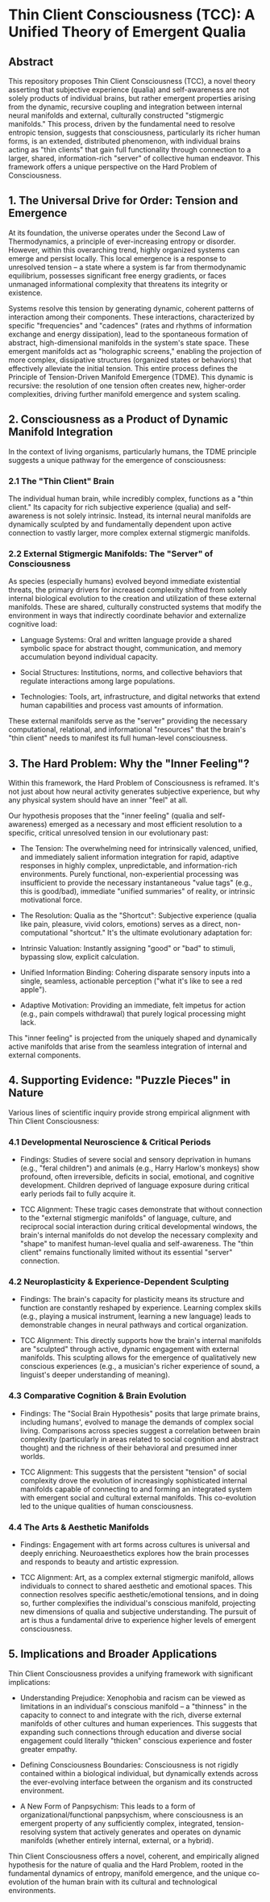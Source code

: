 
# Thin Client Consciousness (TCC): A Unified Theory of Emergent Qualia

## Abstract

This repository proposes Thin Client Consciousness (TCC), a novel theory asserting that subjective experience (qualia) and self-awareness are not solely products of individual brains, but rather emergent properties arising from the dynamic, recursive coupling and integration between internal neural manifolds and external, culturally constructed "stigmergic manifolds." This process, driven by the fundamental need to resolve entropic tension, suggests that consciousness, particularly its richer human forms, is an extended, distributed phenomenon, with individual brains acting as "thin clients" that gain full functionality through connection to a larger, shared, information-rich "server" of collective human endeavor. This framework offers a unique perspective on the Hard Problem of Consciousness.

## 1. The Universal Drive for Order: Tension and Emergence

At its foundation, the universe operates under the Second Law of Thermodynamics, a principle of ever-increasing entropy or disorder. However, within this overarching trend, highly organized systems can emerge and persist locally. This local emergence is a response to unresolved tension – a state where a system is far from thermodynamic equilibrium, possesses significant free energy gradients, or faces unmanaged informational complexity that threatens its integrity or existence.

Systems resolve this tension by generating dynamic, coherent patterns of interaction among their components. These interactions, characterized by specific "frequencies" and "cadences" (rates and rhythms of information exchange and energy dissipation), lead to the spontaneous formation of abstract, high-dimensional manifolds in the system's state space. These emergent manifolds act as "holographic screens," enabling the projection of more complex, dissipative structures (organized states or behaviors) that effectively alleviate the initial tension. This entire process defines the Principle of Tension-Driven Manifold Emergence (TDME). This dynamic is recursive: the resolution of one tension often creates new, higher-order complexities, driving further manifold emergence and system scaling.

## 2. Consciousness as a Product of Dynamic Manifold Integration

In the context of living organisms, particularly humans, the TDME principle suggests a unique pathway for the emergence of consciousness:

### 2.1 The "Thin Client" Brain

The individual human brain, while incredibly complex, functions as a "thin client." Its capacity for rich subjective experience (qualia) and self-awareness is not solely intrinsic. Instead, its internal neural manifolds are dynamically sculpted by and fundamentally dependent upon active connection to vastly larger, more complex external stigmergic manifolds.

### 2.2 External Stigmergic Manifolds: The "Server" of Consciousness

As species (especially humans) evolved beyond immediate existential threats, the primary drivers for increased complexity shifted from solely internal biological evolution to the creation and utilization of these external manifolds. These are shared, culturally constructed systems that modify the environment in ways that indirectly coordinate behavior and externalize cognitive load:

-   Language Systems: Oral and written language provide a shared symbolic space for abstract thought, communication, and memory accumulation beyond individual capacity.
    
-   Social Structures: Institutions, norms, and collective behaviors that regulate interactions among large populations.
    
-   Technologies: Tools, art, infrastructure, and digital networks that extend human capabilities and process vast amounts of information.
    

These external manifolds serve as the "server" providing the necessary computational, relational, and informational "resources" that the brain's "thin client" needs to manifest its full human-level consciousness.

## 3. The Hard Problem: Why the "Inner Feeling"?

Within this framework, the Hard Problem of Consciousness is reframed. It's not just about how neural activity generates subjective experience, but why any physical system should have an inner "feel" at all.

Our hypothesis proposes that the "inner feeling" (qualia and self-awareness) emerged as a necessary and most efficient resolution to a specific, critical unresolved tension in our evolutionary past:

-   The Tension: The overwhelming need for intrinsically valenced, unified, and immediately salient information integration for rapid, adaptive responses in highly complex, unpredictable, and information-rich environments. Purely functional, non-experiential processing was insufficient to provide the necessary instantaneous "value tags" (e.g., this is good/bad), immediate "unified summaries" of reality, or intrinsic motivational force.
    
-   The Resolution: Qualia as the "Shortcut": Subjective experience (qualia like pain, pleasure, vivid colors, emotions) serves as a direct, non-computational "shortcut." It's the ultimate evolutionary adaptation for:
    

-   Intrinsic Valuation: Instantly assigning "good" or "bad" to stimuli, bypassing slow, explicit calculation.
    
-   Unified Information Binding: Cohering disparate sensory inputs into a single, seamless, actionable perception ("what it's like to see a red apple").
    
-   Adaptive Motivation: Providing an immediate, felt impetus for action (e.g., pain compels withdrawal) that purely logical processing might lack.
    

This "inner feeling" is projected from the uniquely shaped and dynamically active manifolds that arise from the seamless integration of internal and external components.

## 4. Supporting Evidence: "Puzzle Pieces" in Nature

Various lines of scientific inquiry provide strong empirical alignment with Thin Client Consciousness:

### 4.1 Developmental Neuroscience & Critical Periods

-   Findings: Studies of severe social and sensory deprivation in humans (e.g., "feral children") and animals (e.g., Harry Harlow's monkeys) show profound, often irreversible, deficits in social, emotional, and cognitive development. Children deprived of language exposure during critical early periods fail to fully acquire it.
    
-   TCC Alignment: These tragic cases demonstrate that without connection to the "external stigmergic manifolds" of language, culture, and reciprocal social interaction during critical developmental windows, the brain's internal manifolds do not develop the necessary complexity and "shape" to manifest human-level qualia and self-awareness. The "thin client" remains functionally limited without its essential "server" connection.
    

### 4.2 Neuroplasticity & Experience-Dependent Sculpting

-   Findings: The brain's capacity for plasticity means its structure and function are constantly reshaped by experience. Learning complex skills (e.g., playing a musical instrument, learning a new language) leads to demonstrable changes in neural pathways and cortical organization.
    
-   TCC Alignment: This directly supports how the brain's internal manifolds are "sculpted" through active, dynamic engagement with external manifolds. This sculpting allows for the emergence of qualitatively new conscious experiences (e.g., a musician's richer experience of sound, a linguist's deeper understanding of meaning).
    

### 4.3 Comparative Cognition & Brain Evolution

-   Findings: The "Social Brain Hypothesis" posits that large primate brains, including humans', evolved to manage the demands of complex social living. Comparisons across species suggest a correlation between brain complexity (particularly in areas related to social cognition and abstract thought) and the richness of their behavioral and presumed inner worlds.
    
-   TCC Alignment: This suggests that the persistent "tension" of social complexity drove the evolution of increasingly sophisticated internal manifolds capable of connecting to and forming an integrated system with emergent social and cultural external manifolds. This co-evolution led to the unique qualities of human consciousness.
    

### 4.4 The Arts & Aesthetic Manifolds

-   Findings: Engagement with art forms across cultures is universal and deeply enriching. Neuroaesthetics explores how the brain processes and responds to beauty and artistic expression.
    
-   TCC Alignment: Art, as a complex external stigmergic manifold, allows individuals to connect to shared aesthetic and emotional spaces. This connection resolves specific aesthetic/emotional tensions, and in doing so, further complexifies the individual's conscious manifold, projecting new dimensions of qualia and subjective understanding. The pursuit of art is thus a fundamental drive to experience higher levels of emergent consciousness.
    

## 5. Implications and Broader Applications

Thin Client Consciousness provides a unifying framework with significant implications:

-   Understanding Prejudice: Xenophobia and racism can be viewed as limitations in an individual's conscious manifold – a "thinness" in the capacity to connect to and integrate with the rich, diverse external manifolds of other cultures and human experiences. This suggests that expanding such connections through education and diverse social engagement could literally "thicken" conscious experience and foster greater empathy.
    
-   Defining Consciousness Boundaries: Consciousness is not rigidly contained within a biological individual, but dynamically extends across the ever-evolving interface between the organism and its constructed environment.
    
-   A New Form of Panpsychism: This leads to a form of organizational/functional panpsychism, where consciousness is an emergent property of any sufficiently complex, integrated, tension-resolving system that actively generates and operates on dynamic manifolds (whether entirely internal, external, or a hybrid).
    

Thin Client Consciousness offers a novel, coherent, and empirically aligned hypothesis for the nature of qualia and the Hard Problem, rooted in the fundamental dynamics of entropy, manifold emergence, and the unique co-evolution of the human brain with its cultural and technological environments.
